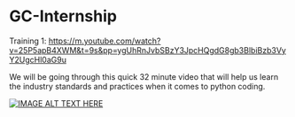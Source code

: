 # GC-Internship

Training 1: https://m.youtube.com/watch?v=25P5apB4XWM&t=9s&pp=ygUhRnJvbSBzY3JpcHQgdG8gb3BlbiBzb3VyY2UgcHl0aG9u

We will be going through this quick 32 minute video that will help us learn the industry standards and practices when it comes to python coding.

[![IMAGE ALT TEXT HERE](https://img.youtube.com/vi/25P5apB4XWM/0.jpg)](https://www.youtube.com/watch?v=25P5apB4XWM)
